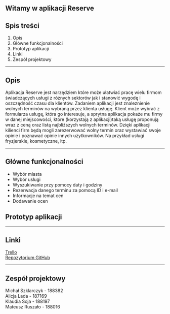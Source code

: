 ## Witamy w aplikacji Reserve
<html>
 <head>
 </head
   
 <body align="center">
  
 <h2>Spis treści</h2>
 <ol>
	<li>Opis
	<li>Główne funkcjonalności
	<li>Prototyp aplikacji
	<li>Linki
	<li>Zespół projektowy
</ol>
<hr />
		
<h2>Opis</h2>
	Aplikacja Reserve jest narzędziem które może ułatwiać pracę wielu firmom świadczących usługi z różnych sektorów jak i stanowić wygodę i oszczędność czasu dla klientów. Zadaniem aplikacji jest znaleznienie wolnych terminów na wybraną przez klienta usługę. Klient może wybrać z formularza usługę, która go interesuje, a sprytna aplikacja pokaże mu firmy w danej miejscowości, które (korzystają z aplikacji)taką usługę proponują wraz z ceną oraz listą najbliższych wolnych terminów. Dzięki aplikacji kilienci firm będą mogli zarezerwować wolny termin oraz wystawiać swoje opinie i poznawać opinie innych użytkowników. Na przykład usługi fryzjerskie, kosmetyczne, itp.
<hr />

<h2>Główne funkcjonalności</h2>
	<ul>
	<li>Wybór miasta
	<li>Wybór usługi
	<li>Wyszukiwanie przy pomocy daty i godziny
	<li>Rezerwacja danego terminu za pomocą ID i e-mail
	<li>Informacje na temat cen
	<li>Dodawanie ocen
	</ul>
	
<h2>Prototyp aplikacji</h2>

	
	
	
	
	
<hr />
<h2>Linki</h2>
	<a href="https://trello.com/aplikacjabai/members">Trello </a>
	<br />
	<a href="https://github.com/szklara/ReserveBAI.git">Repozytorium GitHub</a>
	<br />
<hr />
<h2>Zespół projektowy</h2>

Michał Szklarczyk - 188382</br>
Alicja Lada - 187169</br>
Klaudia Soja - 188197</br>
Mateusz Ruszało - 188016

</body>
</html>
